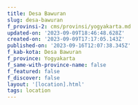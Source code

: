 ```yaml
---
title: Desa Bawuran
slug: desa-bawuran
f_provinsi-2: cms/provinsi/yogyakarta.md
updated-on: '2023-09-09T18:46:48.628Z'
created-on: '2023-09-09T17:17:05.143Z'
published-on: '2023-09-16T12:07:38.345Z'
f_kab-kota: Desa Bawuran
f_province: Yogyakarta
f_same-with-province-name: false
f_featured: false
f_discover: false
layout: '[location].html'
tags: location
---
```



